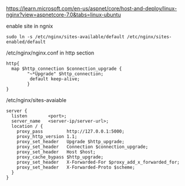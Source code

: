 https://learn.microsoft.com/en-us/aspnet/core/host-and-deploy/linux-nginx?view=aspnetcore-7.0&tabs=linux-ubuntu


enable site in ngnix
```
sudo ln -s /etc/nginx/sites-available/default /etc/nginx/sites-enabled/default
```
/etc/nginx/nginx.conf in http section 
```
http{
  map $http_connection $connection_upgrade {
        "~*Upgrade" $http_connection;
         default keep-alive;
        }
}
```

/etc/nginx/sites-avaiable
```
server {
  listen        <port>;
  server_name   <server-ip/server-url>;
  location / {
    proxy_pass         http://127.0.0.1:5000;
    proxy_http_version 1.1;
    proxy_set_header   Upgrade $http_upgrade;
    proxy_set_header   Connection $connection_upgrade;
    proxy_set_header   Host $host;
    proxy_cache_bypass $http_upgrade;
    proxy_set_header   X-Forwarded-For $proxy_add_x_forwarded_for;
    proxy_set_header   X-Forwarded-Proto $scheme;
  }
}
```
